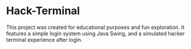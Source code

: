 # Hack-Terminal
This project was created for educational purposes and fun exploration. It features a simple login system using Java Swing, and a simulated hacker terminal experience after login.
